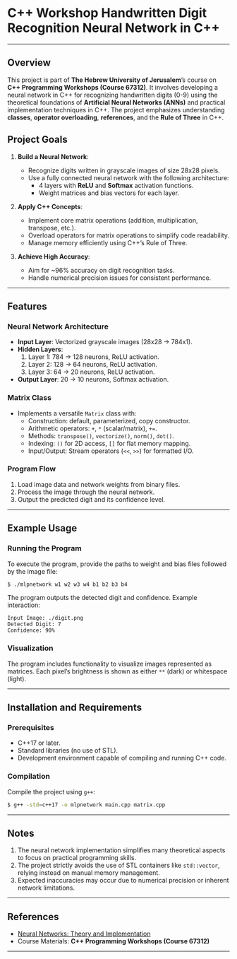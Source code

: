 # C++ Workshop Handwritten Digit Recognition Neural Network in C++
---

## Overview

This project is part of **The Hebrew University of Jerusalem**’s course on **C++ Programming Workshops (Course 67312)**. It involves developing a neural network in C++ for recognizing handwritten digits (0-9) using the theoretical foundations of **Artificial Neural Networks (ANNs)** and practical implementation techniques in C++. The project emphasizes understanding **classes**, **operator overloading**, **references**, and the **Rule of Three** in C++.

## Project Goals

1. **Build a Neural Network**:
   - Recognize digits written in grayscale images of size 28x28 pixels.
   - Use a fully connected neural network with the following architecture:
     - 4 layers with **ReLU** and **Softmax** activation functions.
     - Weight matrices and bias vectors for each layer.

2. **Apply C++ Concepts**:
   - Implement core matrix operations (addition, multiplication, transpose, etc.).
   - Overload operators for matrix operations to simplify code readability.
   - Manage memory efficiently using C++’s Rule of Three.

3. **Achieve High Accuracy**:
   - Aim for ~96% accuracy on digit recognition tasks.
   - Handle numerical precision issues for consistent performance.

---

## Features

### Neural Network Architecture
- **Input Layer**: Vectorized grayscale images (28x28 → 784x1).
- **Hidden Layers**:
  1. Layer 1: 784 → 128 neurons, ReLU activation.
  2. Layer 2: 128 → 64 neurons, ReLU activation.
  3. Layer 3: 64 → 20 neurons, ReLU activation.
- **Output Layer**: 20 → 10 neurons, Softmax activation.
  
### Matrix Class
- Implements a versatile `Matrix` class with:
  - Construction: default, parameterized, copy constructor.
  - Arithmetic operators: `+`, `*` (scalar/matrix), `+=`.
  - Methods: `transpose()`, `vectorize()`, `norm()`, `dot()`.
  - Indexing: `()` for 2D access, `[]` for flat memory mapping.
  - Input/Output: Stream operators (`<<`, `>>`) for formatted I/O.

### Program Flow
1. Load image data and network weights from binary files.
2. Process the image through the neural network.
3. Output the predicted digit and its confidence level.

---

## Example Usage

### Running the Program
To execute the program, provide the paths to weight and bias files followed by the image file:

```bash
$ ./mlpnetwork w1 w2 w3 w4 b1 b2 b3 b4
```

The program outputs the detected digit and confidence. Example interaction:
```
Input Image: ./digit.png
Detected Digit: 7
Confidence: 90%
```

### Visualization
The program includes functionality to visualize images represented as matrices. Each pixel’s brightness is shown as either `**` (dark) or whitespace (light).

---

## Installation and Requirements

### Prerequisites
- C++17 or later.
- Standard libraries (no use of STL).
- Development environment capable of compiling and running C++ code.

### Compilation
Compile the project using `g++`:
```bash
$ g++ -std=c++17 -o mlpnetwork main.cpp matrix.cpp
```

---

## Notes

1. The neural network implementation simplifies many theoretical aspects to focus on practical programming skills.
2. The project strictly avoids the use of STL containers like `std::vector`, relying instead on manual memory management.
3. Expected inaccuracies may occur due to numerical precision or inherent network limitations.

---

## References
- [Neural Networks: Theory and Implementation](https://www.youtube.com/watch?v=aircAruvnKk)
- Course Materials: **C++ Programming Workshops (Course 67312)**

--- 
